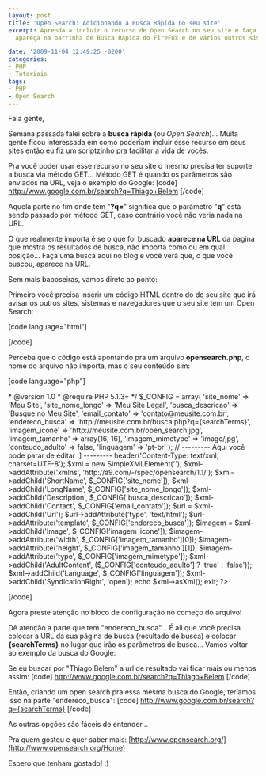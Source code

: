 ```yaml
---
layout: post
title: 'Open Search: Adicionando a Busca Rápida no seu site'
excerpt: Aprenda a incluir o recurso de Open Search no seu site e faça com que ele
  apareça na barrinha de Busca Rápida do FireFox e de vários outros sistemas e navegadores.

date: '2009-11-04 12:49:25 -0200'
categories:
- PHP
- Tutoriais
tags:
- PHP
- Open Search
---
```

Fala gente,

Semana passada falei sobre a <strong>busca rápida</strong > (ou <em>Open Search</em>)... Muita gente ficou interessada em como poderiam incluir esse recurso em seus sites então eu fiz um scriptzinho pra facilitar a vida de vocês.

Pra você poder usar esse recurso no seu site o mesmo precisa ter suporte a busca via método GET... Método GET é quando os parâmetros são enviados na URL, veja o exemplo do Google:
[code]
http://www.google.com.br/search?q=Thiago+Belem
[/code]

Aquela parte no fim onde tem "<strong>?q=</strong>" significa que o parâmetro "<strong>q</strong>" está sendo passado por método GET, caso contrário você não veria nada na URL.

O que realmente importa é se o que foi buscado <strong>aparece na URL</strong> da pagina que mostra os resultados de busca, não importa como ou em qual posição... Faça uma busca aqui no blog e você verá que, o que você buscou, aparece na URL.

Sem mais baboseiras, vamos direto ao ponto:

Primeiro você precisa inserir um código HTML dentro do <head> do seu site que irá avisar os outros sites, sistemas e navegadores que o seu site tem um Open Search:


[code language="html"]
<link rel="search" type="application/opensearchdescription+xml" href="http://www.meusite.com.br/opensearch.php" title="Meu Site" />
[/code]

Perceba que o código está apontando pra um arquivo <strong>opensearch.php</strong>, o nome do arquivo não importa, mas o seu conteúdo sim:


[code language="php"]
<?php
/**
 * Gerador de busca 'open search' para sites
 *
 * @author Thiago Belem <contato@thiagobelem.net>
 * @version 1.0
 * @require PHP 5.1.3+
 */

$_CONFIG = array(
	'site_nome' =>			'Meu Site',
	'site_nome_longo' =>		'Meu Site Legal',
	'busca_descricao' =>		'Busque no Meu Site',

	'email_contato' =>		'contato@meusite.com.br',

	'endereco_busca' =>		'http://meusite.com.br/busca.php?q={searchTerms}',

	'imagem_icone' =>		'http://meusite.com.br/open_search.jpg',
	'imagem_tamanho' =>		array(16, 16),
	'imagem_mimetype' =>		'image/jpg',

	'conteudo_adulto' =>		false,
	'linguagem' =>			'pt-br'
);

// --------- Aqui você pode parar de editar :] ---------

header('Content-Type: text/xml; charset=UTF-8');

$xml = new SimpleXMLElement('<OpenSearchDescription></OpenSearchDescription>');
$xml->addAttribute('xmlns', 'http://a9.com/-/spec/opensearch/1.1/');

$xml->addChild('ShortName', $_CONFIG['site_nome']);
$xml->addChild('LongName', $_CONFIG['site_nome_longo']);
$xml->addChild('Description', $_CONFIG['busca_descricao']);

$xml->addChild('Contact', $_CONFIG['email_contato']);

$url = $xml->addChild('Url');
$url->addAttribute('type', 'text/html');
$url->addAttribute('template', $_CONFIG['endereco_busca']);

$imagem = $xml->addChild('Image', $_CONFIG['imagem_icone']);
$imagem->addAttribute('width', $_CONFIG['imagem_tamanho'][0]);
$imagem->addAttribute('height', $_CONFIG['imagem_tamanho'][1]);
$imagem->addAttribute('type', $_CONFIG['imagem_mimetype']);

$xml->addChild('AdultContent', ($_CONFIG['conteudo_adulto'] ? 'true' : 'false'));
$xml->addChild('Language', $_CONFIG['linguagem']);

$xml->addChild('SyndicationRight', 'open');

echo $xml->asXml();
exit;
?>
[/code]

Agora preste atenção no bloco de configuração no começo do arquivo!

Dê atenção a parte que tem "endereco_busca"... É ali que você precisa colocar a URL da sua página de busca (resultado de busca) e colocar <strong>{searchTerms}</strong> no lugar que irão os parâmetros de busca... Vamos voltar ao exemplo da busca do Google:

Se eu buscar por "Thiago Belem" a url de resultado vai ficar mais ou menos assim:
[code]
http://www.google.com.br/search?q=Thiago+Belem
[/code]

Então, criando um open search pra essa mesma busca do Google, teríamos isso na parte "endereco_busca":
[code]
http://www.google.com.br/search?q={searchTerms}
[/code]

As outras opções são fáceis de entender...

Pra quem gostou e quer saber mais: [http://www.opensearch.org/](http://www.opensearch.org/Home)

Espero que tenham gostado! :)

